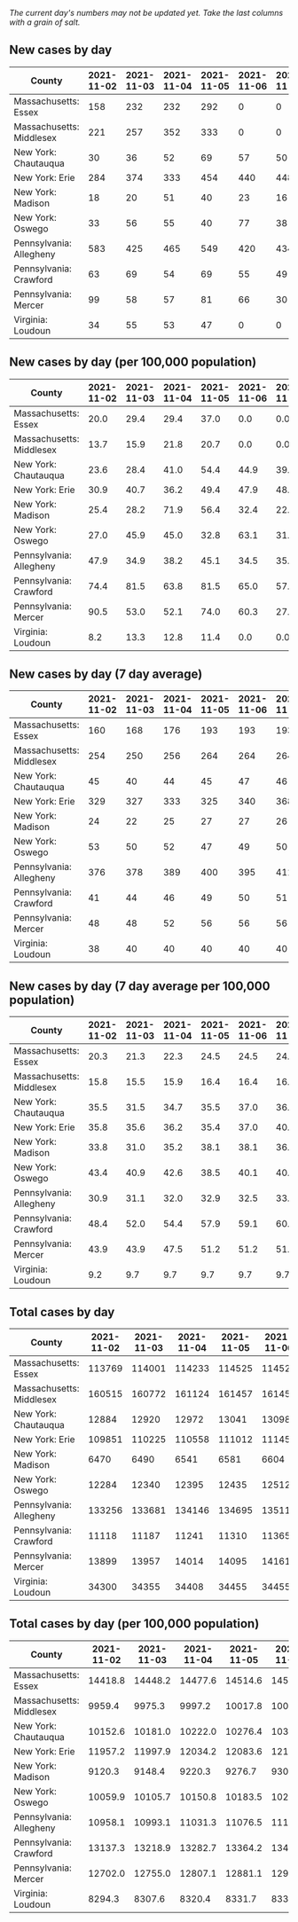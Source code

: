 _The current day's numbers may not be updated yet. Take the last columns with a grain of salt._
## New cases by day

| County | 2021-11-02 | 2021-11-03 | 2021-11-04 | 2021-11-05 | 2021-11-06 | 2021-11-07 | 2021-11-08 |
| --- | --- | --- | --- | --- | --- | --- | --- |
| Massachusetts: Essex | 158 | 232 | 232 | 292 | 0 | 0 |  |
| Massachusetts: Middlesex | 221 | 257 | 352 | 333 | 0 | 0 |  |
| New York: Chautauqua | 30 | 36 | 52 | 69 | 57 | 50 |  |
| New York: Erie | 284 | 374 | 333 | 454 | 440 | 448 |  |
| New York: Madison | 18 | 20 | 51 | 40 | 23 | 16 |  |
| New York: Oswego | 33 | 56 | 55 | 40 | 77 | 38 |  |
| Pennsylvania: Allegheny | 583 | 425 | 465 | 549 | 420 | 434 |  |
| Pennsylvania: Crawford | 63 | 69 | 54 | 69 | 55 | 49 |  |
| Pennsylvania: Mercer | 99 | 58 | 57 | 81 | 66 | 30 |  |
| Virginia: Loudoun | 34 | 55 | 53 | 47 | 0 | 0 |  |

## New cases by day (per 100,000 population)

| County | 2021-11-02 | 2021-11-03 | 2021-11-04 | 2021-11-05 | 2021-11-06 | 2021-11-07 | 2021-11-08 |
| --- | --- | --- | --- | --- | --- | --- | --- |
| Massachusetts: Essex | 20.0 | 29.4 | 29.4 | 37.0 | 0.0 | 0.0 |  |
| Massachusetts: Middlesex | 13.7 | 15.9 | 21.8 | 20.7 | 0.0 | 0.0 |  |
| New York: Chautauqua | 23.6 | 28.4 | 41.0 | 54.4 | 44.9 | 39.4 |  |
| New York: Erie | 30.9 | 40.7 | 36.2 | 49.4 | 47.9 | 48.8 |  |
| New York: Madison | 25.4 | 28.2 | 71.9 | 56.4 | 32.4 | 22.6 |  |
| New York: Oswego | 27.0 | 45.9 | 45.0 | 32.8 | 63.1 | 31.1 |  |
| Pennsylvania: Allegheny | 47.9 | 34.9 | 38.2 | 45.1 | 34.5 | 35.7 |  |
| Pennsylvania: Crawford | 74.4 | 81.5 | 63.8 | 81.5 | 65.0 | 57.9 |  |
| Pennsylvania: Mercer | 90.5 | 53.0 | 52.1 | 74.0 | 60.3 | 27.4 |  |
| Virginia: Loudoun | 8.2 | 13.3 | 12.8 | 11.4 | 0.0 | 0.0 |  |

## New cases by day (7 day average)

| County | 2021-11-02 | 2021-11-03 | 2021-11-04 | 2021-11-05 | 2021-11-06 | 2021-11-07 | 2021-11-08 |
| --- | --- | --- | --- | --- | --- | --- | --- |
| Massachusetts: Essex | 160 | 168 | 176 | 193 | 193 | 193 |  |
| Massachusetts: Middlesex | 254 | 250 | 256 | 264 | 264 | 264 |  |
| New York: Chautauqua | 45 | 40 | 44 | 45 | 47 | 46 |  |
| New York: Erie | 329 | 327 | 333 | 325 | 340 | 368 |  |
| New York: Madison | 24 | 22 | 25 | 27 | 27 | 26 |  |
| New York: Oswego | 53 | 50 | 52 | 47 | 49 | 50 |  |
| Pennsylvania: Allegheny | 376 | 378 | 389 | 400 | 395 | 411 |  |
| Pennsylvania: Crawford | 41 | 44 | 46 | 49 | 50 | 51 |  |
| Pennsylvania: Mercer | 48 | 48 | 52 | 56 | 56 | 56 |  |
| Virginia: Loudoun | 38 | 40 | 40 | 40 | 40 | 40 |  |

## New cases by day (7 day average per 100,000 population)

| County | 2021-11-02 | 2021-11-03 | 2021-11-04 | 2021-11-05 | 2021-11-06 | 2021-11-07 | 2021-11-08 |
| --- | --- | --- | --- | --- | --- | --- | --- |
| Massachusetts: Essex | 20.3 | 21.3 | 22.3 | 24.5 | 24.5 | 24.5 |  |
| Massachusetts: Middlesex | 15.8 | 15.5 | 15.9 | 16.4 | 16.4 | 16.4 |  |
| New York: Chautauqua | 35.5 | 31.5 | 34.7 | 35.5 | 37.0 | 36.2 |  |
| New York: Erie | 35.8 | 35.6 | 36.2 | 35.4 | 37.0 | 40.1 |  |
| New York: Madison | 33.8 | 31.0 | 35.2 | 38.1 | 38.1 | 36.7 |  |
| New York: Oswego | 43.4 | 40.9 | 42.6 | 38.5 | 40.1 | 40.9 |  |
| Pennsylvania: Allegheny | 30.9 | 31.1 | 32.0 | 32.9 | 32.5 | 33.8 |  |
| Pennsylvania: Crawford | 48.4 | 52.0 | 54.4 | 57.9 | 59.1 | 60.3 |  |
| Pennsylvania: Mercer | 43.9 | 43.9 | 47.5 | 51.2 | 51.2 | 51.2 |  |
| Virginia: Loudoun | 9.2 | 9.7 | 9.7 | 9.7 | 9.7 | 9.7 |  |

## Total cases by day

| County | 2021-11-02 | 2021-11-03 | 2021-11-04 | 2021-11-05 | 2021-11-06 | 2021-11-07 | 2021-11-08 |
| --- | --- | --- | --- | --- | --- | --- | --- |
| Massachusetts: Essex | 113769 | 114001 | 114233 | 114525 | 114525 | 114525 |  |
| Massachusetts: Middlesex | 160515 | 160772 | 161124 | 161457 | 161457 | 161457 |  |
| New York: Chautauqua | 12884 | 12920 | 12972 | 13041 | 13098 | 13148 |  |
| New York: Erie | 109851 | 110225 | 110558 | 111012 | 111452 | 111900 |  |
| New York: Madison | 6470 | 6490 | 6541 | 6581 | 6604 | 6620 |  |
| New York: Oswego | 12284 | 12340 | 12395 | 12435 | 12512 | 12550 |  |
| Pennsylvania: Allegheny | 133256 | 133681 | 134146 | 134695 | 135115 | 135549 |  |
| Pennsylvania: Crawford | 11118 | 11187 | 11241 | 11310 | 11365 | 11414 |  |
| Pennsylvania: Mercer | 13899 | 13957 | 14014 | 14095 | 14161 | 14191 |  |
| Virginia: Loudoun | 34300 | 34355 | 34408 | 34455 | 34455 | 34455 |  |

## Total cases by day (per 100,000 population)

| County | 2021-11-02 | 2021-11-03 | 2021-11-04 | 2021-11-05 | 2021-11-06 | 2021-11-07 | 2021-11-08 |
| --- | --- | --- | --- | --- | --- | --- | --- |
| Massachusetts: Essex | 14418.8 | 14448.2 | 14477.6 | 14514.6 | 14514.6 | 14514.6 |  |
| Massachusetts: Middlesex | 9959.4 | 9975.3 | 9997.2 | 10017.8 | 10017.8 | 10017.8 |  |
| New York: Chautauqua | 10152.6 | 10181.0 | 10222.0 | 10276.4 | 10321.3 | 10360.7 |  |
| New York: Erie | 11957.2 | 11997.9 | 12034.2 | 12083.6 | 12131.5 | 12180.2 |  |
| New York: Madison | 9120.3 | 9148.4 | 9220.3 | 9276.7 | 9309.1 | 9331.7 |  |
| New York: Oswego | 10059.9 | 10105.7 | 10150.8 | 10183.5 | 10246.6 | 10277.7 |  |
| Pennsylvania: Allegheny | 10958.1 | 10993.1 | 11031.3 | 11076.5 | 11111.0 | 11146.7 |  |
| Pennsylvania: Crawford | 13137.3 | 13218.9 | 13282.7 | 13364.2 | 13429.2 | 13487.1 |  |
| Pennsylvania: Mercer | 12702.0 | 12755.0 | 12807.1 | 12881.1 | 12941.4 | 12968.8 |  |
| Virginia: Loudoun | 8294.3 | 8307.6 | 8320.4 | 8331.7 | 8331.7 | 8331.7 |  |
